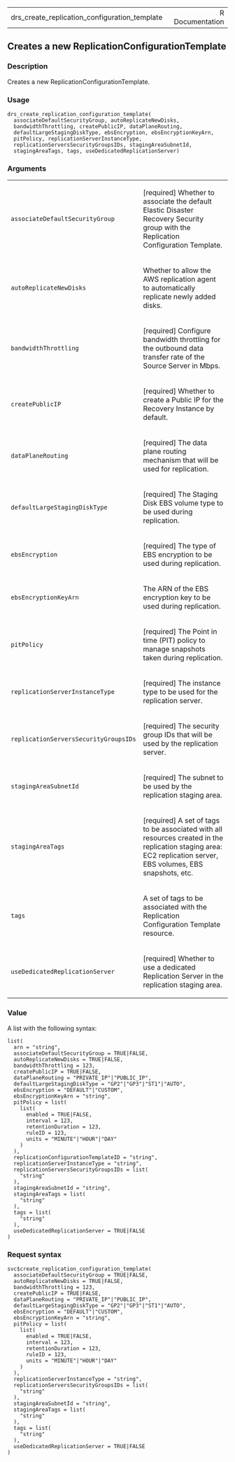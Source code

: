 <table style="width: 100%;">
<tbody>
<tr class="odd">
<td>drs_create_replication_configuration_template</td>
<td style="text-align: right;">R Documentation</td>
</tr>
</tbody>
</table>

## Creates a new ReplicationConfigurationTemplate

### Description

Creates a new ReplicationConfigurationTemplate.

### Usage

    drs_create_replication_configuration_template(
      associateDefaultSecurityGroup, autoReplicateNewDisks,
      bandwidthThrottling, createPublicIP, dataPlaneRouting,
      defaultLargeStagingDiskType, ebsEncryption, ebsEncryptionKeyArn,
      pitPolicy, replicationServerInstanceType,
      replicationServersSecurityGroupsIDs, stagingAreaSubnetId,
      stagingAreaTags, tags, useDedicatedReplicationServer)

### Arguments

<table>
<colgroup>
<col style="width: 35%" />
<col style="width: 65%" />
</colgroup>
<tbody>
<tr class="odd">
<td><code
id="drs_create_replication_configuration_template_:_associateDefaultSecurityGroup">associateDefaultSecurityGroup</code></td>
<td><p>[required] Whether to associate the default Elastic Disaster
Recovery Security group with the Replication Configuration
Template.</p></td>
</tr>
<tr class="even">
<td><code
id="drs_create_replication_configuration_template_:_autoReplicateNewDisks">autoReplicateNewDisks</code></td>
<td><p>Whether to allow the AWS replication agent to automatically
replicate newly added disks.</p></td>
</tr>
<tr class="odd">
<td><code
id="drs_create_replication_configuration_template_:_bandwidthThrottling">bandwidthThrottling</code></td>
<td><p>[required] Configure bandwidth throttling for the outbound data
transfer rate of the Source Server in Mbps.</p></td>
</tr>
<tr class="even">
<td><code
id="drs_create_replication_configuration_template_:_createPublicIP">createPublicIP</code></td>
<td><p>[required] Whether to create a Public IP for the Recovery
Instance by default.</p></td>
</tr>
<tr class="odd">
<td><code
id="drs_create_replication_configuration_template_:_dataPlaneRouting">dataPlaneRouting</code></td>
<td><p>[required] The data plane routing mechanism that will be used for
replication.</p></td>
</tr>
<tr class="even">
<td><code
id="drs_create_replication_configuration_template_:_defaultLargeStagingDiskType">defaultLargeStagingDiskType</code></td>
<td><p>[required] The Staging Disk EBS volume type to be used during
replication.</p></td>
</tr>
<tr class="odd">
<td><code
id="drs_create_replication_configuration_template_:_ebsEncryption">ebsEncryption</code></td>
<td><p>[required] The type of EBS encryption to be used during
replication.</p></td>
</tr>
<tr class="even">
<td><code
id="drs_create_replication_configuration_template_:_ebsEncryptionKeyArn">ebsEncryptionKeyArn</code></td>
<td><p>The ARN of the EBS encryption key to be used during
replication.</p></td>
</tr>
<tr class="odd">
<td><code
id="drs_create_replication_configuration_template_:_pitPolicy">pitPolicy</code></td>
<td><p>[required] The Point in time (PIT) policy to manage snapshots
taken during replication.</p></td>
</tr>
<tr class="even">
<td><code
id="drs_create_replication_configuration_template_:_replicationServerInstanceType">replicationServerInstanceType</code></td>
<td><p>[required] The instance type to be used for the replication
server.</p></td>
</tr>
<tr class="odd">
<td><code
id="drs_create_replication_configuration_template_:_replicationServersSecurityGroupsIDs">replicationServersSecurityGroupsIDs</code></td>
<td><p>[required] The security group IDs that will be used by the
replication server.</p></td>
</tr>
<tr class="even">
<td><code
id="drs_create_replication_configuration_template_:_stagingAreaSubnetId">stagingAreaSubnetId</code></td>
<td><p>[required] The subnet to be used by the replication staging
area.</p></td>
</tr>
<tr class="odd">
<td><code
id="drs_create_replication_configuration_template_:_stagingAreaTags">stagingAreaTags</code></td>
<td><p>[required] A set of tags to be associated with all resources
created in the replication staging area: EC2 replication server, EBS
volumes, EBS snapshots, etc.</p></td>
</tr>
<tr class="even">
<td><code
id="drs_create_replication_configuration_template_:_tags">tags</code></td>
<td><p>A set of tags to be associated with the Replication Configuration
Template resource.</p></td>
</tr>
<tr class="odd">
<td><code
id="drs_create_replication_configuration_template_:_useDedicatedReplicationServer">useDedicatedReplicationServer</code></td>
<td><p>[required] Whether to use a dedicated Replication Server in the
replication staging area.</p></td>
</tr>
</tbody>
</table>

### Value

A list with the following syntax:

    list(
      arn = "string",
      associateDefaultSecurityGroup = TRUE|FALSE,
      autoReplicateNewDisks = TRUE|FALSE,
      bandwidthThrottling = 123,
      createPublicIP = TRUE|FALSE,
      dataPlaneRouting = "PRIVATE_IP"|"PUBLIC_IP",
      defaultLargeStagingDiskType = "GP2"|"GP3"|"ST1"|"AUTO",
      ebsEncryption = "DEFAULT"|"CUSTOM",
      ebsEncryptionKeyArn = "string",
      pitPolicy = list(
        list(
          enabled = TRUE|FALSE,
          interval = 123,
          retentionDuration = 123,
          ruleID = 123,
          units = "MINUTE"|"HOUR"|"DAY"
        )
      ),
      replicationConfigurationTemplateID = "string",
      replicationServerInstanceType = "string",
      replicationServersSecurityGroupsIDs = list(
        "string"
      ),
      stagingAreaSubnetId = "string",
      stagingAreaTags = list(
        "string"
      ),
      tags = list(
        "string"
      ),
      useDedicatedReplicationServer = TRUE|FALSE
    )

### Request syntax

    svc$create_replication_configuration_template(
      associateDefaultSecurityGroup = TRUE|FALSE,
      autoReplicateNewDisks = TRUE|FALSE,
      bandwidthThrottling = 123,
      createPublicIP = TRUE|FALSE,
      dataPlaneRouting = "PRIVATE_IP"|"PUBLIC_IP",
      defaultLargeStagingDiskType = "GP2"|"GP3"|"ST1"|"AUTO",
      ebsEncryption = "DEFAULT"|"CUSTOM",
      ebsEncryptionKeyArn = "string",
      pitPolicy = list(
        list(
          enabled = TRUE|FALSE,
          interval = 123,
          retentionDuration = 123,
          ruleID = 123,
          units = "MINUTE"|"HOUR"|"DAY"
        )
      ),
      replicationServerInstanceType = "string",
      replicationServersSecurityGroupsIDs = list(
        "string"
      ),
      stagingAreaSubnetId = "string",
      stagingAreaTags = list(
        "string"
      ),
      tags = list(
        "string"
      ),
      useDedicatedReplicationServer = TRUE|FALSE
    )
